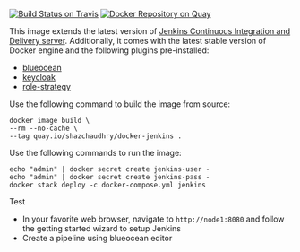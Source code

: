 [![Build Status on Travis](https://travis-ci.org/shazChaudhry/docker-jenkins.svg?branch=master "CI build on Travis")](https://travis-ci.org/shazChaudhry/docker-jenkins)
[![Docker Repository on Quay](https://quay.io/repository/shazchaudhry/docker-jenkins/status "Docker Repository on Quay")](https://quay.io/repository/shazchaudhry/docker-jenkins)

This image extends the latest version of [Jenkins Continuous Integration and Delivery server](https://hub.docker.com/r/jenkins/jenkins/). Additionally, it comes with the latest stable version of Docker engine and the following plugins pre-installed:
- [blueocean](https://wiki.jenkins-ci.org/display/JENKINS/Blue+Ocean+Plugin "Blue Ocean")
- [keycloak](https://wiki.jenkins-ci.org/display/JENKINS/keycloak-plugin "Keycloak Authentication")
- [role-strategy](https://plugins.jenkins.io/role-strategy "Role-based Authorization Strategy")

Use the following command to build the image from source:
```
docker image build \
--rm --no-cache \
--tag quay.io/shazchaudhry/docker-jenkins .
```
Use the following commands to run the image:
```
echo "admin" | docker secret create jenkins-user -
echo "admin" | docker secret create jenkins-pass -
docker stack deploy -c docker-compose.yml jenkins
```

Test
- In your favorite web browser, navigate to `http://node1:8080` and follow the getting started wizard to setup Jenkins
- Create a pipeline using blueocean editor
